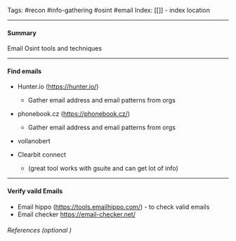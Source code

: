 Tags: #recon #info-gathering #osint #email
Index: [[]] - index location 

---
#### Summary
Email Osint tools and techniques

---
#### Find emails
-  Hunter.io (https://hunter.io/)
	- Gather email address and email patterns from orgs
- phonebook.cz (https://phonebook.cz/)
	- Gather email address and email patterns from orgs
-  vollanobert 

- Clearbit connect
	- (great tool works with gsuite and can get lot of info)

---
#### Verify vaild Emails

- Email hippo (https://tools.emailhippo.com/) - to check valid emails
-  Email checker https://email-checker.net/
###### References  (optional )

